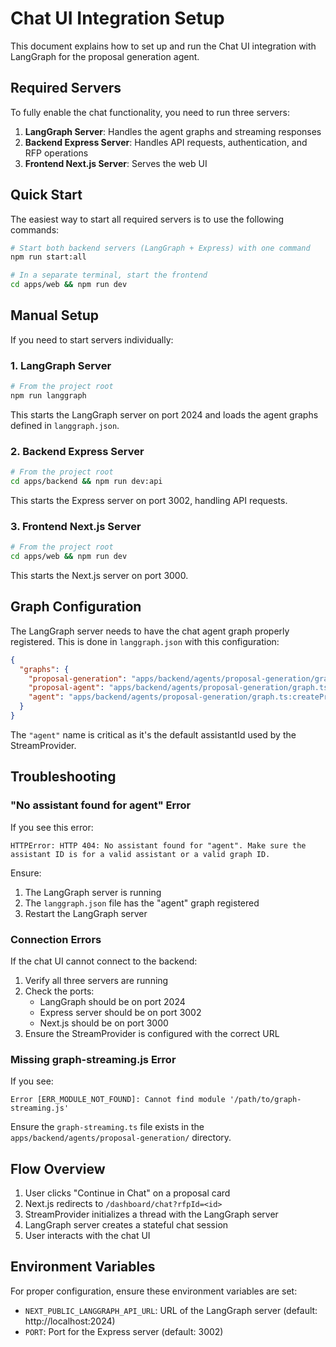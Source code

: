 # Chat UI Integration Setup

This document explains how to set up and run the Chat UI integration with LangGraph for the proposal generation agent.

## Required Servers

To fully enable the chat functionality, you need to run three servers:

1. **LangGraph Server**: Handles the agent graphs and streaming responses
2. **Backend Express Server**: Handles API requests, authentication, and RFP operations
3. **Frontend Next.js Server**: Serves the web UI

## Quick Start

The easiest way to start all required servers is to use the following commands:

```bash
# Start both backend servers (LangGraph + Express) with one command
npm run start:all

# In a separate terminal, start the frontend
cd apps/web && npm run dev
```

## Manual Setup

If you need to start servers individually:

### 1. LangGraph Server

```bash
# From the project root
npm run langgraph
```

This starts the LangGraph server on port 2024 and loads the agent graphs defined in `langgraph.json`.

### 2. Backend Express Server

```bash
# From the project root
cd apps/backend && npm run dev:api
```

This starts the Express server on port 3002, handling API requests.

### 3. Frontend Next.js Server

```bash
# From the project root
cd apps/web && npm run dev
```

This starts the Next.js server on port 3000.

## Graph Configuration

The LangGraph server needs to have the chat agent graph properly registered. This is done in `langgraph.json` with this configuration:

```json
{
  "graphs": {
    "proposal-generation": "apps/backend/agents/proposal-generation/graph.ts:createProposalGenerationGraph",
    "proposal-agent": "apps/backend/agents/proposal-generation/graph.ts:createProposalGenerationGraph",
    "agent": "apps/backend/agents/proposal-generation/graph.ts:createProposalGenerationGraph"
  }
}
```

The `"agent"` name is critical as it's the default assistantId used by the StreamProvider.

## Troubleshooting

### "No assistant found for agent" Error

If you see this error:

```
HTTPError: HTTP 404: No assistant found for "agent". Make sure the assistant ID is for a valid assistant or a valid graph ID.
```

Ensure:

1. The LangGraph server is running
2. The `langgraph.json` file has the "agent" graph registered
3. Restart the LangGraph server

### Connection Errors

If the chat UI cannot connect to the backend:

1. Verify all three servers are running
2. Check the ports:
   - LangGraph should be on port 2024
   - Express server should be on port 3002
   - Next.js should be on port 3000
3. Ensure the StreamProvider is configured with the correct URL

### Missing graph-streaming.js Error

If you see:

```
Error [ERR_MODULE_NOT_FOUND]: Cannot find module '/path/to/graph-streaming.js'
```

Ensure the `graph-streaming.ts` file exists in the `apps/backend/agents/proposal-generation/` directory.

## Flow Overview

1. User clicks "Continue in Chat" on a proposal card
2. Next.js redirects to `/dashboard/chat?rfpId=<id>`
3. StreamProvider initializes a thread with the LangGraph server
4. LangGraph server creates a stateful chat session
5. User interacts with the chat UI

## Environment Variables

For proper configuration, ensure these environment variables are set:

- `NEXT_PUBLIC_LANGGRAPH_API_URL`: URL of the LangGraph server (default: http://localhost:2024)
- `PORT`: Port for the Express server (default: 3002)
